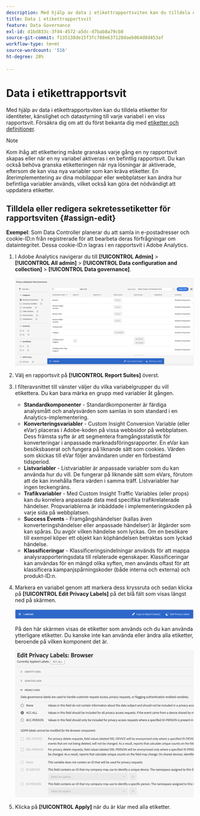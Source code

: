 ```yaml
---
description: Med hjälp av data i etikettrapportsviten kan du tilldela etiketter för identiteter, känslighet och datastyrning till varje variabel i en viss rapportsvit.
title: Data i etikettrapportsvit
feature: Data Governance
exl-id: d1bd833c-3fd4-4572-a5dc-d7bab8a79cb8
source-git-commit: f135138de15f3fc788e637128daeb064d0d453af
workflow-type: tm+mt
source-wordcount: '516'
ht-degree: 28%

---
```


# Data i etikettrapportsvit

Med hjälp av data i etikettrapportsviten kan du tilldela etiketter för identiteter, känslighet och datastyrning till varje variabel i en viss rapportsvit. Försäkra dig om att du först bekanta dig med [etiketter och definitioner](/help/admin/c-data-governance/data-labeling/gdpr-labels.md).

>[!NOTE]
>
>Kom ihåg att etikettering måste granskas varje gång en ny rapportsvit skapas eller när en ny variabel aktiveras i en befintlig rapportsvit. Du kan också behöva granska etiketteringen när nya lösningar är aktiverade, eftersom de kan visa nya variabler som kan kräva etiketter. En återimplementering av dina mobilappar eller webbplatser kan ändra hur befintliga variabler används, vilket också kan göra det nödvändigt att uppdatera etiketter.

## Tilldela eller redigera sekretessetiketter för rapportsviten {#assign-edit}

**Exempel**: Som Data Controller planerar du att samla in e-postadresser och cookie-ID:n från registrerade för att bearbeta deras förfrågningar om dataintegritet. Dessa cookie-ID:n lagras i en rapportsvit i Adobe Analytics.

1. I Adobe Analytics navigerar du till **[!UICONTROL Admin]** > **[!UICONTROL All admin]** > **[!UICONTROL Data configuration and collection]** > **[!UICONTROL Data governance]**.

   ![Sekretessmärkning](assets/privacy_rs_settings.png)

1. Välj en rapportsvit på **[!UICONTROL Report Suites]** överst.

1. I filteravsnittet till vänster väljer du vilka variabelgrupper du vill etikettera. Du kan bara märka en grupp med variabler åt gången.

   * **Standardkomponenter** - Standardkomponenter är färdiga analysmått och analysvärden som samlas in som standard i en Analytics-implementering.
   * **Konverteringsvariabler** - Custom Insight Conversion Variable (eller eVar) placeras i Adobe-koden på vissa webbsidor på webbplatsen. Dess främsta syfte är att segmentera framgångsstatistik för konverteringar i anpassade marknadsföringsrapporter. En eVar kan besöksbaserat och fungera på liknande sätt som cookies. Värden som skickas till eVar följer användaren under en förbestämd tidsperiod.
   * **Listvariabler** - Listvariabler är anpassade variabler som du kan använda hur du vill. De fungerar på liknande sätt som eVars, förutom att de kan innehålla flera värden i samma träff. Listvariabler har ingen teckengräns.
   * **Trafikvariabler** - Med Custom Insight Traffic Variables (eller props) kan du korrelera anpassade data med specifika trafikrelaterade händelser. Propvariablerna är inbäddade i implementeringskoden på varje sida på webbplatsen.
   * **Success Events** - Framgångshändelser (kallas även konverteringshändelser eller anpassade händelser) är åtgärder som kan spåras. Du avgör vilken händelse som lyckas. Om en besökare till exempel köper ett objekt kan köphändelsen betraktas som lyckad händelse.
   * **Klassificeringar** - Klassificeringsindelningar används för att mappa analysrapporteringsdata till relaterade egenskaper. Klassificeringar kan användas för en mängd olika syften, men används oftast för att klassificera kampanjspårningskoder (både interna och externa) och produkt-ID:n.

1. Markera en variabel genom att markera dess kryssruta och sedan klicka på **[!UICONTROL Edit Privacy Labels]** på det blå fält som visas längst ned på skärmen.

   ![Redigera](assets/edit-label.png)

   På den här skärmen visas de etiketter som används och du kan använda ytterligare etiketter. Du kanske inte kan använda eller ändra alla etiketter, beroende på vilken komponent det är.

   ![Använda etiketter](assets/edit-labels2.png)

1. Klicka på **[!UICONTROL Apply]** när du är klar med alla etiketter.

